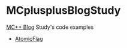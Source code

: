 # MCplusplusBlogStudy
[MC++ Blog](https://www.modernescpp.com/index.php/table-of-content/) Study's code examples

* [AtomicFlag](/AtomicFlag/)